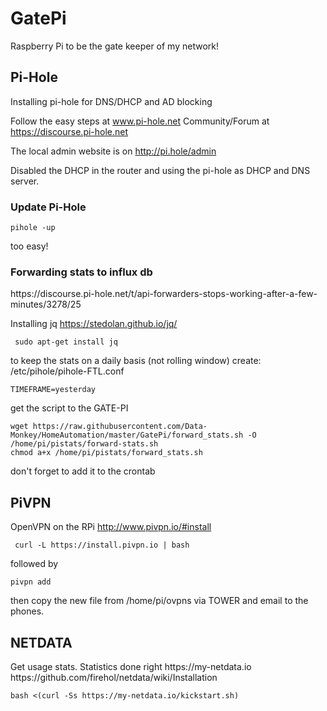 <h1> GatePi </h1>

Raspberry Pi to be the gate keeper of my network!

<h2>Pi-Hole</h2>
Installing pi-hole for DNS/DHCP and AD blocking

Follow the easy steps at www.pi-hole.net
Community/Forum at https://discourse.pi-hole.net

The local admin website is on http://pi.hole/admin

Disabled the DHCP in the router and using the pi-hole as DHCP and DNS server.

<h3>Update Pi-Hole</h3>

````
pihole -up
````

too easy!


<h3>Forwarding stats to influx db</h3>
https://discourse.pi-hole.net/t/api-forwarders-stops-working-after-a-few-minutes/3278/25

Installing jq
https://stedolan.github.io/jq/

````
 sudo apt-get install jq
````

to keep the stats on a daily basis (not rolling window)
create: /etc/pihole/pihole-FTL.conf

````
TIMEFRAME=yesterday
````

get the script to the GATE-PI

````
wget https://raw.githubusercontent.com/Data-Monkey/HomeAutomation/master/GatePi/forward_stats.sh -O /home/pi/pistats/forward-stats.sh
chmod a+x /home/pi/pistats/forward_stats.sh
````

don't forget to add it to the crontab


<h2>PiVPN</h2>

OpenVPN on the RPi
http://www.pivpn.io/#install

````
 curl -L https://install.pivpn.io | bash
````

followed by 

````
pivpn add
````

then copy the new file from /home/pi/ovpns via TOWER and email to the phones.

<h2>NETDATA</h2>
Get usage stats. Statistics done right
https://my-netdata.io
https://github.com/firehol/netdata/wiki/Installation

````
bash <(curl -Ss https://my-netdata.io/kickstart.sh) 
````


